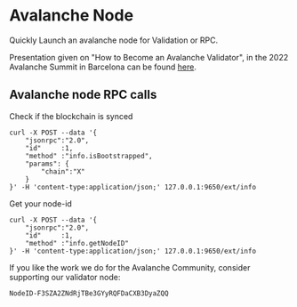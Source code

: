 # Avalanche Node
Quickly Launch an avalanche node for Validation or RPC.

Presentation given on "How to Become an Avalanche Validator", in the 2022 Avalanche Summit in Barcelona can be found [here](https://drive.google.com/file/d/1iw8qHNf4B3kcVC_4NwIiJ8DvmMWZbIcU/view?usp=sharing). 

## Avalanche node RPC calls

Check if the blockchain is synced

````
curl -X POST --data '{
    "jsonrpc":"2.0",
    "id"     :1,
    "method" :"info.isBootstrapped",
    "params": {
        "chain":"X"
    }
}' -H 'content-type:application/json;' 127.0.0.1:9650/ext/info
````

Get your node-id

````
curl -X POST --data '{
    "jsonrpc":"2.0",
    "id"     :1,
    "method" :"info.getNodeID"
}' -H 'content-type:application/json;' 127.0.0.1:9650/ext/info
````

If you like the work we do for the Avalanche Community, consider supporting our validator node:
    
    NodeID-F3SZA2ZNdRjTBe3GYyRQFDaCXB3DyaZQQ 
